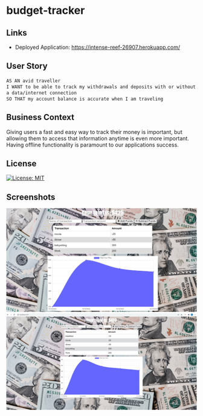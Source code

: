 # budget-tracker

## Links 
- Deployed Application: https://intense-reef-26907.herokuapp.com/

## User Story
```
AS AN avid traveller
I WANT to be able to track my withdrawals and deposits with or without a data/internet connection
SO THAT my account balance is accurate when I am traveling
```

## Business Context

Giving users a fast and easy way to track their money is important, but allowing them to access that information anytime is even more important. Having offline functionality is paramount to our applications success.

## License
[![License: MIT](https://img.shields.io/badge/License-MIT-yellow.svg)](https://opensource.org/licenses/MIT)

## Screenshots
![budget-tracker-screenshot](images/budget-tracker-screenshot.png)
![budget-tracker-demo](images/budget-tracker-demo.gif)
